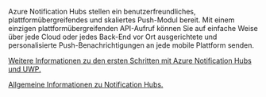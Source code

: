 ﻿Azure Notification Hubs stellen ein benutzerfreundliches, plattformübergreifendes und skaliertes Push-Modul bereit. Mit einem einzigen plattformübergreifenden API-Aufruf können Sie auf einfache Weise über jede Cloud oder jedes Back-End vor Ort ausgerichtete und personalisierte Push-Benachrichtigungen an jede mobile Plattform senden.

[Weitere Informationen zu den ersten Schritten mit Azure Notification Hubs und UWP.](https://docs.microsoft.com/azure/notification-hubs/notification-hubs-windows-store-dotnet-get-started-wns-push-notification)

[Allgemeine Informationen zu Notification Hubs.](https://docs.microsoft.com/azure/notification-hubs/notification-hubs-push-notification-overview)
